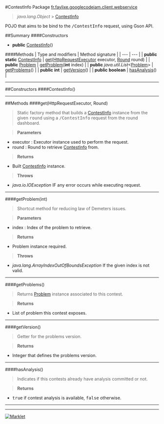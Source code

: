 #ContestInfo
Package [fr.faylixe.googlecodejam.client.webservice](README.md)<br>

> *java.lang.Object* > <a href="ContestInfo.md">ContestInfo</a>

<p>POJO that aims to be bind to the <tt>/ContestInfo</tt>
 request, using Gson API.</p>

##Summary
####Constructors
* **public** [ContestInfo](#contestinfo)()

####Methods
| Type and modifiers | Method signature |
| --- | --- |
| **public static** <a href="ContestInfo.md">ContestInfo</a> | [get](#gethttprequestexecutor-round)(<a href="../executor/HttpRequestExecutor.md">HttpRequestExecutor</a> executor, <a href="../Round.md">Round</a> round) |
| **public** <a href="Problem.md">Problem</a> | [getProblem](#getproblemint)(**int** index) |
| **public** *java.util.List*<<a href="Problem.md">Problem</a>> | [getProblems](#getproblems)() |
| **public** **int** | [getVersion](#getversion)() |
| **public** **boolean** | [hasAnalysis](#hasanalysis)() |

---


##Constructors
####ContestInfo()
> 


---


##Methods
####get(HttpRequestExecutor, Round)
> Static factory method that builds a <a href="ContestInfo.md">ContestInfo</a> instance
 from the given <tt>round</tt> using a <tt>/ContestInfo</tt>
 request from the round dashboard.

> **Parameters**
* executor : Executor instance used to perform the request.
* round : Round to retrieve <a href="ContestInfo.md">ContestInfo</a> from.

> **Returns**
* Built <a href="ContestInfo.md">ContestInfo</a> instance.

> **Throws**
* *java.io.IOException* IF any error occurs while executing request.


---

####getProblem(int)
> Shortcut method for reducing law of Demeters issues.

> **Parameters**
* index : Index of the problem to retrieve.

> **Returns**
* Problem instance required.

> **Throws**
* *java.lang.ArrayIndexOutOfBoundsException* If the given index is not valid.


---

####getProblems()
> Returns <a href="Problem.md">Problem</a> instance associated
 to this contest.

> **Returns**
* List of problem this contest exposes.


---

####getVersion()
> Getter for the problems version.

> **Returns**
* Integer that defines the problems version.


---

####hasAnalysis()
> Indicates if this contests already have
 analysis committed or not.

> **Returns**
* <tt>true</tt> if contest analysis is available, <tt>false</tt> otherwise.


---

---

[![Marklet](https://img.shields.io/badge/Generated%20by-Marklet-green.svg)](https://github.com/Faylixe/marklet)